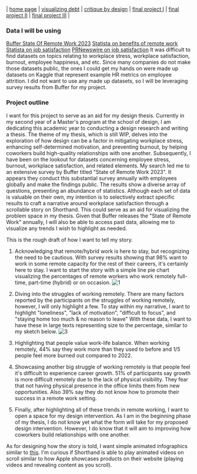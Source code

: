 | [home page](https://tae-c.github.io/tae-datavis/) | [visualizing debt](visualizing-debt) | [critique by design](critique-by-design) | [final project I](final-project-I) | [final project II](final-project-II) | [final project III](final-project-III) |

### Data I will be using
[Buffer State Of Remote Work 2023]
[Statista on benefits of remote work]
[Statista on job satisfaction]
[PRNewswire on job satisfaction]
It was difficult to find datasets on topics relating to workplace stress, workplace satisfaction, burnout, employee happiness, and etc. Since many companies do not make those datasets public, the ones I could get my hands on were made up datasets on Kaggle that represent example HR metrics on employee attrition. I did not want to use any made up datasets, so I will be leveraging survey results from Buffer for my project. 

### Project outline

I want for this project to serve as an aid for my design thesis. Currently in my second year of a Master's program at the school of design, I am dedicating this academic year to conducting a design research and writing a thesis. The theme of my thesis, which is still WIP, delves into the exploration of how design can be a factor in mitigating workplace stress, enhancing self-determined motivation, and preventing burnout, by helping coworkers build high-quality relationships with one another. Subsequently, I have been on the lookout for datasets concerning employee stress, burnout, workplace satisfaction, and related elements. My search led me to an extensive survey by Buffer titled "State of Remote Work 2023". It appears they conduct this substantial survey annually with employees globally and make the findings public. The results show a diverse array of questions, presenting an abundance of statistics. Although each set of data is valuable on their own, my intention is to selectively extract specific results to craft a narrative around workplace satisfaction through a scrollable story on Shorthand. This could serve as an aid for visualizing the problem space in my thesis. Given that Buffer releases the "State of Remote Work" annually, I will also be able to access past data, allowing me to visualize any trends I wish to highlight as needed.

This is the rough draft of how I want to tell my story.

1. Acknowledging that remote/hybrid work is here to stay, but recognizing the need to be cautious. With survey results showing that 98% want to work in some remote capacity for the rest of their careers, it's certainly here to stay. I want to start the story with a simple line pie chart visualizing the percentages of remote workers who work remotely full-time, part-time (hybrid) or on occasion.
![1](https://github.com/tae-c/tae-datavis/assets/143672477/ff9608ef-8e3e-4e0a-8714-b3907551b1ed)

2. Diving into the struggles of working remotely. There are many factors reported by the participants on the struggles of working remotely, however, I will only highlight a few. To stay within my narrative, I want to highlight "loneliness", "lack of motivation", "difficult to focus", and "staying home too much & no reason to leave" With these data, I want to have these in large texts representing size to the percentage, similar to my sketch below.
![3](https://github.com/tae-c/tae-datavis/assets/143672477/610863fa-af6d-4c7d-9ebe-205beeeabf3b)

3. Highlighting that people value work-life balance. When working remotely, 44% say they work more than they used to before and 1/5 people feel more burned out compared to 2022.

4. Showcasing another big struggle of working remotely is that people feel it's difficult to experience career growth. 51% of participants say growth is more difficult remotely due to the lack of physical visibility. They fear that not having physical presence in the office limits them from new opportunities. Also 39% say they do not know how to promote their success in a remote work setting.

5. Finally, after highlighting all of these trends in remote working, I want to open a space for my design intervention. As I am in the beginning phase of my thesis, I do not know yet what the form will take for my proposed design intervention. However, I do know that it will aim to improving how coworkers build relationships with one another.

As for designing how the story is told, I want simple animated infographics similar to [this]. I'm curious if Shorthand is able to play animated videos on scroll similar to how Apple showcases products on their website (playing videos and revealing content as you scroll). 

  [this]: <https://exafepfl.shorthandstories.com/l-impact-du-num-rique-sur-les-villes-de-l-afrique-de-l-ouest/index.html>
  [Buffer State Of Remote Work 2023]: <https://buffer.com/state-of-remote-work/2023>
  [Statista on benefits of remote work]: <https://www.statista.com/statistics/1111309/biggest-benefits-to-working-remotely-worldwide/>
  [Statista on job satisfaction]: <https://www.statista.com/statistics/717104/greatest-contributors-to-employee-satisfaction/>
  [PRNewswire on job satisfaction]: <https://www.prnewswire.com/news-releases/poll-job-satisfaction-climbs-to-highest-level-in-over-two-decades-300909167.html>
